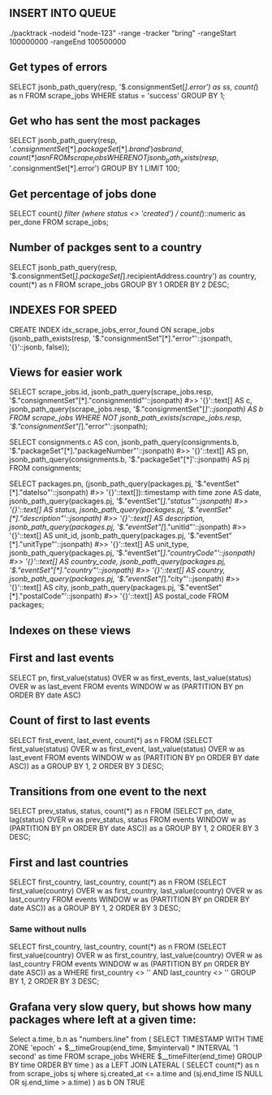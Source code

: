 ## INSERT INTO QUEUE
./packtrack -nodeid "node-123" -range -tracker "bring" -rangeStart 100000000 -rangeEnd 100500000



## Get types of errors
SELECT jsonb_path_query(resp, '$.consignmentSet[*].error') as ss, count(*) as n FROM scrape_jobs WHERE status = 'success' GROUP BY 1;

## Get who has sent the most packages
SELECT jsonb_path_query(resp, '$.consignmentSet[*].packageSet[*].brand') as brand, count(*) as n FROM scrape_jobs WHERE NOT jsonb_path_exists(resp, '$.consignmentSet[*].error') GROUP BY 1 LIMIT 100;

## Get percentage of jobs done
SELECT count(*) filter (where status <> 'created') / count(*)::numeric as per_done FROM scrape_jobs;

## Number of packges sent to a country
SELECT jsonb_path_query(resp, '$.consignmentSet[*].packageSet[*].recipientAddress.country') as country, count(*) as n FROM scrape_jobs GROUP BY 1 ORDER BY 2 DESC;


## INDEXES FOR SPEED

CREATE INDEX idx_scrape_jobs_error_found ON scrape_jobs (jsonb_path_exists(resp, '$."consignmentSet"[*]."error"'::jsonpath, '{}'::jsonb, false));

## Views for easier work

 SELECT scrape_jobs.id,
    jsonb_path_query(scrape_jobs.resp, '$."consignmentSet"[*]."consignmentId"'::jsonpath) #>> '{}'::text[] AS c,
    jsonb_path_query(scrape_jobs.resp, '$."consignmentSet"[*]'::jsonpath) AS b
   FROM scrape_jobs
  WHERE NOT jsonb_path_exists(scrape_jobs.resp, '$."consignmentSet"[*]."error"'::jsonpath);


 SELECT consignments.c AS con,
    jsonb_path_query(consignments.b, '$."packageSet"[*]."packageNumber"'::jsonpath) #>> '{}'::text[] AS pn,
    jsonb_path_query(consignments.b, '$."packageSet"[*]'::jsonpath) AS pj
   FROM consignments;

 SELECT packages.pn,
    (jsonb_path_query(packages.pj, '$."eventSet"[*]."dateIso"'::jsonpath) #>> '{}'::text[])::timestamp with time zone AS date,
    jsonb_path_query(packages.pj, '$."eventSet"[*]."status"'::jsonpath) #>> '{}'::text[] AS status,
    jsonb_path_query(packages.pj, '$."eventSet"[*]."description"'::jsonpath) #>> '{}'::text[] AS description,
    jsonb_path_query(packages.pj, '$."eventSet"[*]."unitId"'::jsonpath) #>> '{}'::text[] AS unit_id,
    jsonb_path_query(packages.pj, '$."eventSet"[*]."unitType"'::jsonpath) #>> '{}'::text[] AS unit_type,
    jsonb_path_query(packages.pj, '$."eventSet"[*]."countryCode"'::jsonpath) #>> '{}'::text[] AS country_code,
    jsonb_path_query(packages.pj, '$."eventSet"[*]."country"'::jsonpath) #>> '{}'::text[] AS country,
    jsonb_path_query(packages.pj, '$."eventSet"[*]."city"'::jsonpath) #>> '{}'::text[] AS city,
    jsonb_path_query(packages.pj, '$."eventSet"[*]."postalCode"'::jsonpath) #>> '{}'::text[] AS postal_code
   FROM packages;

## Indexes on these views

## First and last events
SELECT pn, first_value(status) OVER w as first_events, last_value(status) OVER w as last_event FROM events WINDOW w as (PARTITION BY pn ORDER BY date ASC)

## Count of first to last events
 SELECT first_event, last_event, count(*) as n FROM (SELECT first_value(status) OVER w as first_event, last_value(status) OVER w as last_event FROM events WINDOW w as (PARTITION BY pn ORDER BY date ASC)) as a GROUP BY 1, 2 ORDER BY 3 DESC;

## Transitions from one event to the next
SELECT prev_status, status, count(*) as n FROM (SELECT pn, date, lag(status) OVER w as prev_status,  status FROM events WINDOW w as (PARTITION BY pn ORDER BY date ASC)) as a GROUP BY 1, 2 ORDER BY 3 DESC;

## First and last countries
SELECT first_country, last_country, count(*) as n FROM (SELECT first_value(country) OVER w as first_country, last_value(country) OVER w as last_country FROM events WINDOW w as (PARTITION BY pn ORDER BY date ASC)) as a GROUP BY 1, 2 ORDER BY 3 DESC;

### Same without nulls

SELECT first_country, last_country, count(*) as n FROM (SELECT first_value(country) OVER w as first_country, last_value(country) OVER w as last_country FROM events WINDOW w as (PARTITION BY pn ORDER BY date ASC)) as a WHERE first_country <> '' AND last_country <> '' GROUP BY 1, 2 ORDER BY 3 DESC;



## Grafana very slow query, but shows how many packages where left at a given time:


Select
  a.time,
  b.n as "numbers.line"
from
  (
    SELECT
      TIMESTAMP WITH TIME ZONE 'epoch' + $__timeGroup(end_time, $myinterval) * INTERVAL '1 second' as time
    FROM
      scrape_jobs
    WHERE
       $__timeFilter(end_time)
    GROUP BY time
    ORDER BY time
  ) as a LEFT JOIN LATERAL (
    SELECT
      count(*) as n
    from
      scrape_jobs sj
    where
      sj.created_at <= a.time
      and
      (sj.end_time IS NULL OR sj.end_time > a.time)
  ) as b ON TRUE


